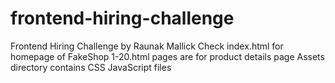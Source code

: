 # frontend-hiring-challenge
Frontend Hiring Challenge by Raunak Mallick
Check index.html for homepage of FakeShop
1-20.html pages are for product details page
Assets directory contains CSS JavaScript files 
